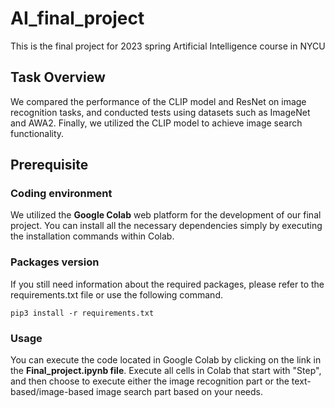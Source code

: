 # AI_final_project
This is the final project for 2023 spring Artificial Intelligence course in NYCU



## Task Overview
We compared the performance of the CLIP model and ResNet on image recognition tasks, and conducted tests using datasets such as ImageNet and AWA2. Finally, we utilized the CLIP model to achieve image search functionality.



## Prerequisite


### Coding environment
We utilized the __Google Colab__ web platform for the development of our final project. You can install all the necessary dependencies simply by executing the installation commands within Colab.


### Packages version
If you still need information about the required packages, please refer to the requirements.txt file or use the following command.
```
pip3 install -r requirements.txt
```


### Usage
You can execute the code located in Google Colab by clicking on the link in the __Final_project.ipynb file__. Execute all cells in Colab that start with "Step", and then choose to execute either the image recognition part or the text-based/image-based image search part based on your needs.
